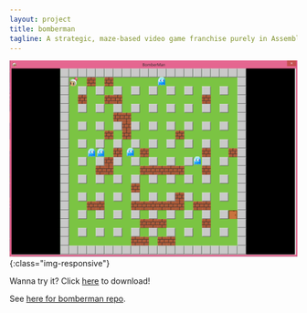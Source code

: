 ```yaml
---
layout: project
title: bomberman
tagline: A strategic, maze-based video game franchise purely in Assembly.
---
```

![bomberman snippet](../public/images/bomberman.PNG){:class="img-responsive"}

Wanna try it? Click [here](../public/downloads/bomberman_simple.exe) to download!

See [here for bomberman repo](https://github.com/luofei11/Bomberman/tree/master/bomber/project).
